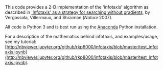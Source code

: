 This code provides a 2-D implementation of the 'infotaxis' algorithm as described in ['Infotaxis' as a strategy for searching without gradients](http://www.nature.com/nature/journal/v445/n7126/abs/nature05464.html), by Vergassola, Villermaux, and Shraiman (*Nature* 2007).

All code is Python 3 and is best run using the [Anaconda](https://www.continuum.io/downloads) Python installation.

For a description of the mathematics behind infotaxis, and examples/usage, see my tutorial: [http://nbviewer.jupyter.org/github/rkp8000/infotaxis/blob/master/test_infotaxis.ipynb](http://nbviewer.jupyter.org/github/rkp8000/infotaxis/blob/master/test_infotaxis.ipynb).
